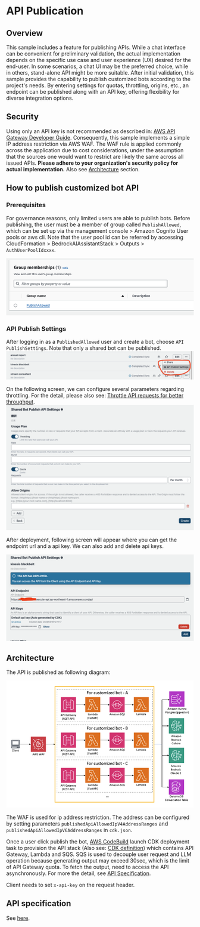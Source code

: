# API Publication

## Overview

This sample includes a feature for publishing APIs. While a chat interface can be convenient for preliminary validation, the actual implementation depends on the specific use case and user experience (UX) desired for the end-user. In some scenarios, a chat UI may be the preferred choice, while in others, stand-alone API might be more suitable. After initial validation, this sample provides the capability to publish customized bots according to the project's needs. By entering settings for quotas, throttling, origins, etc., an endpoint can be published along with an API key, offering flexibility for diverse integration options.

## Security

Using only an API key is not recommended as described in: [AWS API Gateway Developer Guide](https://docs.aws.amazon.com/apigateway/latest/developerguide/api-gateway-api-usage-plans.html). Consequently, this sample implements a simple IP address restriction via AWS WAF. The WAF rule is applied commonly across the application due to cost considerations, under the assumption that the sources one would want to restrict are likely the same across all issued APIs. **Please adhere to your organization's security policy for actual implementation.** Also see [Architecture](#architecture) section.

## How to publish customized bot API

### Prerequisites

For governance reasons, only limited users are able to publish bots. Before publishing, the user must be a member of group called `PublishAllowed`, which can be set up via the management console > Amazon Cognito User pools or aws cli. Note that the user pool id can be referred by accessing CloudFormation > BedrockAIAssistantStack > Outputs > `AuthUserPoolIdxxxx`.

![](./imgs/group_membership_publish_allowed.png)

### API Publish Settings

After logging in as a `PublishedAllowed` user and create a bot, choose `API PublishSettings`. Note that only a shared bot can be published.
![](./imgs/bot_api_publish_screenshot.png)

On the following screen, we can configure several parameters regarding throttling. For the detail, please also see: [Throttle API requests for better throughput](https://docs.aws.amazon.com/apigateway/latest/developerguide/api-gateway-request-throttling.html).
![](./imgs/bot_api_publish_screenshot2.png)

After deployment, following screen will appear where you can get the endpoint url and a api key. We can also add and delete api keys.

![](./imgs/bot_api_publish_screenshot3.png)

## Architecture

The API is published as following diagram:

![](./imgs/published_arch.png)

The WAF is used for ip address restriction. The address can be configured by setting parameters `publishedApiAllowedIpV4AddressRanges` and `publishedApiAllowedIpV6AddressRanges` in `cdk.json`.

Once a user click publish the bot, [AWS CodeBuild](https://aws.amazon.com/codebuild/) launch CDK deployment task to provision the API stack (Also see: [CDK definition](../cdk/lib/api-publishment-stack.ts)) which contains API Gateway, Lambda and SQS. SQS is used to decouple user request and LLM operation because generating output may exceed 30sec, which is the limit of API Gateway quota. To fetch the output, need to access the API asynchronously. For more the detail, see [API Specification](#api-specification).

Client needs to set `x-api-key` on the request header.

## API specification

See [here](https://aws-samples.github.io/bedrock-chat).
